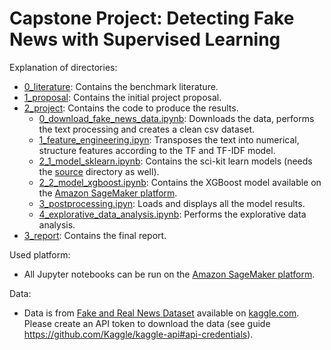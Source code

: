 # Capstone Project: Detecting Fake News with Supervised Learning

Explanation of directories:

- [0_literature](https://github.com/benjaminperucco/udacity-nano-mle/tree/master/5_capstone_project/0_literature): Contains the benchmark literature. 
- [1_proposal](https://github.com/benjaminperucco/udacity-nano-mle/tree/master/5_capstone_project/1_proposal): Contains the initial project proposal.
- [2_project](https://github.com/benjaminperucco/udacity-nano-mle/tree/master/5_capstone_project/2_project): Contains the code to produce the results.
	- [0_download_fake_news_data.ipynb](https://github.com/benjaminperucco/udacity-nano-mle/tree/master/5_capstone_project/2_project/0_download_fake_news_data.ipynb): Downloads the data, performs the text processing and creates a clean csv dataset.
	- [1_feature_engineering.ipyn](https://github.com/benjaminperucco/udacity-nano-mle/tree/master/5_capstone_project/2_project/1_feature_engineering.ipynb): Transposes the text into numerical, structure features according to the TF and TF-IDF model.
	- [2_1_model_sklearn.ipynb](https://github.com/benjaminperucco/udacity-nano-mle/tree/master/5_capstone_project/2_project/2_1_model_sklearn.ipynb): Contains the sci-kit learn models (needs the [source](https://github.com/benjaminperucco/udacity-nano-mle/tree/master/5%20Capstone/2%20Project/source) directory as well).
	- [2_2_model_xgboost.ipynb](https://github.com/benjaminperucco/udacity-nano-mle/tree/master/5_capstone_project/2_project/2_2_model_xgboost.ipynb): Contains the XGBoost model available on the [Amazon SageMaker platform](https://aws.amazon.com/sagemaker).
	- [3_postprocessing.ipyn](https://github.com/benjaminperucco/udacity-nano-mle/tree/master/5_capstone_project/2_project/3_postprocessing.ipynb): Loads and displays all the model results.
	- [4_explorative_data_analysis.ipynb](https://github.com/benjaminperucco/udacity-nano-mle/tree/master/5_capstone_project/2_project/4_explorative_data_analysis.ipynb): Performs the explorative data analysis.
- [3_report](https://github.com/benjaminperucco/udacity-nano-mle/tree/master/5_capstone_project/3_report): Contains the final report.

Used platform:

- All Jupyter notebooks can be run on the [Amazon SageMaker platform](https://aws.amazon.com/sagemaker).

Data:

- Data is from [Fake and Real News Dataset](https://www.kaggle.com/clmentbisaillon/fake-and-real-news-dataset)
available on [kaggle.com](https://www.kaggle.com). Please create an API token to download
the data (see guide https://github.com/Kaggle/kaggle-api#api-credentials).
